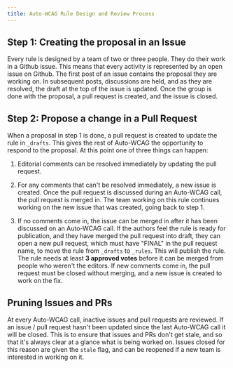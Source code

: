 ```yaml
---
title: Auto-WCAG Rule Design and Review Process
---
```


## Step 1: Creating the proposal in an Issue

Every rule is designed by a team of two or three people. They do their work in a Github issue. This means that every activity is represented by an open issue on Github. The first post of an issue contains the proposal they are working on. In subsequent posts, discussions are held, and as they are resolved, the draft at the top of the issue is updated. Once the group is done with the proposal, a pull request is created, and the issue is closed.

## Step 2: Propose a change in a Pull Request

When a proposal in step 1 is done, a pull request is created to update the rule in `_drafts`. This gives the rest of Auto-WCAG the opportunity to respond to the proposal. At this point one of three things can happen:

1. Editorial comments can be resolved immediately by updating the pull request. 

2. For any comments that can't be resolved immediately, a new issue is created. Once the pull request is discussed during an Auto-WCAG call, the pull request is merged in. The team working on this rule continues working on the new issue that was created, going back to step 1.

3. If no comments come in, the issue can be merged in after it has been discussed on an Auto-WCAG call. If the authors feel the rule is ready for publication, and they have merged the pull request into draft, they can open a new pull request, which must have "FINAL" in the pull request name, to move the rule from `_drafts` to `_rules`. This will publish the rule. The rule needs at least **3 approved votes** before it can be merged from people who weren't the editors. If new comments come in, the pull request must be closed without merging, and a new issue is created to work on the fix.

## Pruning Issues and PRs

At every Auto-WCAG call, inactive issues and pull requests are reviewed. If an issue / pull request hasn't been updated since the last Auto-WCAG call it will be closed. This is to ensure that issues and PRs don't get stale, and so that it's always clear at a glance what is being worked on. Issues closed for this reason are given the `stale` flag, and can be reopened if a new team is interested in working on it.
